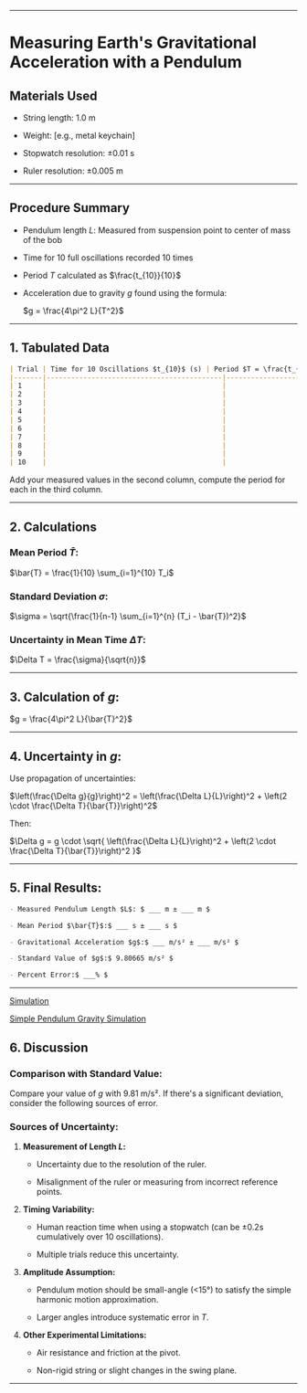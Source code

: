 
---

# **Measuring Earth's Gravitational Acceleration with a Pendulum**

## **Materials Used**
- String length: 1.0 m  

- Weight: [e.g., metal keychain]  

- Stopwatch resolution: ±0.01 s  

- Ruler resolution: ±0.005 m  

---

## **Procedure Summary**
- Pendulum length $L$: Measured from suspension point to center of mass of the bob  
- Time for 10 full oscillations recorded 10 times  

- Period $T$ calculated as $\frac{t_{10}}{10}$  

- Acceleration due to gravity $g$ found using the formula:  

  $g = \frac{4\pi^2 L}{T^2}$

---

## **1. Tabulated Data**

```markdown
| Trial | Time for 10 Oscillations $t_{10}$ (s) | Period $T = \frac{t_{10}}{10}$ (s) |
|-------|-------------------------------------------|----------------------------------------|
| 1     |                                           |                                        |
| 2     |                                           |                                        |
| 3     |                                           |                                        |
| 4     |                                           |                                        |
| 5     |                                           |                                        |
| 6     |                                           |                                        |
| 7     |                                           |                                        |
| 8     |                                           |                                        |
| 9     |                                           |                                        |
| 10    |                                           |                                        |
```

Add your measured values in the second column, compute the period for each in the third column.

---

## **2. Calculations**

### **Mean Period $\bar{T}$:**

$\bar{T} = \frac{1}{10} \sum_{i=1}^{10} T_i$

### **Standard Deviation $\sigma$:**

$\sigma = \sqrt{\frac{1}{n-1} \sum_{i=1}^{n} (T_i - \bar{T})^2}$

### **Uncertainty in Mean Time $\Delta T$:**

$\Delta T = \frac{\sigma}{\sqrt{n}}$

---

## **3. Calculation of $g$:**

$g = \frac{4\pi^2 L}{\bar{T}^2}$

---

## **4. Uncertainty in $g$:**

Use propagation of uncertainties:

$\left(\frac{\Delta g}{g}\right)^2 = \left(\frac{\Delta L}{L}\right)^2 + \left(2 \cdot \frac{\Delta T}{\bar{T}}\right)^2$

Then:

$\Delta g = g \cdot \sqrt{ \left(\frac{\Delta L}{L}\right)^2 + \left(2 \cdot \frac{\Delta T}{\bar{T}}\right)^2 }$

---

## **5. Final Results:**

```markdown
- Measured Pendulum Length $L$: $ ___ m ± ___ m $

- Mean Period $\bar{T}$:$ ___ s ± ___ s $

- Gravitational Acceleration $g$:$ ___ m/s² ± ___ m/s² $

- Standard Value of $g$:$ 9.80665 m/s² $

- Percent Error:$ ___% $
```

---

[Simulation](deneme_2.html)

[Simple Pendulum Gravity Simulation](Simple_Pendulum_Gravity_Simulation.html)

## **6. Discussion**

### **Comparison with Standard Value:**
Compare your value of $g$ with 9.81 m/s². If there's a significant deviation, consider the following sources of error.

### **Sources of Uncertainty:**

1. **Measurement of Length $L$:**
   - Uncertainty due to the resolution of the ruler.

   - Misalignment of the ruler or measuring from incorrect reference points.

2. **Timing Variability:**
   - Human reaction time when using a stopwatch (can be ±0.2s cumulatively over 10 oscillations).

   - Multiple trials reduce this uncertainty.

3. **Amplitude Assumption:**
   - Pendulum motion should be small-angle (<15°) to satisfy the simple harmonic motion approximation.

   - Larger angles introduce systematic error in $T$.

4. **Other Experimental Limitations:**
   - Air resistance and friction at the pivot.

   - Non-rigid string or slight changes in the swing plane.

---
